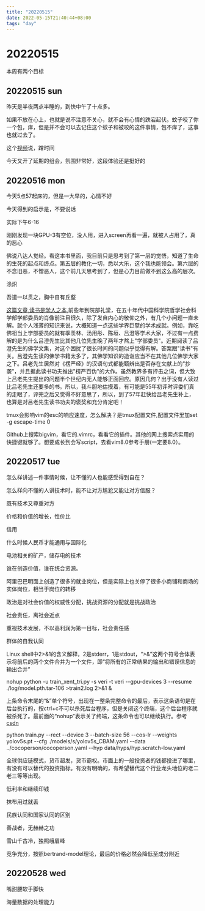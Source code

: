 ```yaml
---
title: "20220515"
date: 2022-05-15T21:40:44+08:00
tags: "day"
---
```


# 20220515

本周有两个目标

## 20220515 sun

昨天是半夜两点半睡的，到快中午了十点多。

如果不放在心上，也就是说不注意不关心，就不会有心情的跌宕起伏。蚊子咬了你一个包，痒，但是并不会可以去记住这个蚊子和被咬的这件事情，包不痒了，这事也就过去了。

这个[视频](https://www.bilibili.com/video/BV1cZ4y1a7AX)说，蹭时间

今天又开了延期的组会，氛围非常好，这段体验还是挺好的

## 20220516 mon

今天5点57起床的，但是一大早的，心情不好

今天得到的启示是，不要说话

实际下午6-16

刚刚发现一块GPU-3有空位，没人用，进入screen再看一遍，就被人占用了，真的恶心

佛说八达人觉经。看这本书里面，我目前只是思考到了第一层的觉悟，知道了生命的生死的起点和终点。第五层的教化一切，悉以大乐，这个我也能领会。第六层的不念旧恶，不憎恶人，这个前几天思考到了，但是心力目前做不到这么高的层次。

涤炽

吾道一以贯之，胸中自有丘壑

[这篇文章,读书是学人之本,](http://iolaw.cssn.cn/bwsf/201307/t20130716_4622769.shtml)前些年到院部礼堂，在五十年代中国科学院哲学社会科学部学部委员的肖像前注目很久，除了发自内心的敬仰之外，有几个小问题一直未解。就个人浅薄的知识来说，大概知道一点这些学界巨擘的学术成就。例如，靠吃佛祖当上学部委员的就有季羡林、汤用彤、陈垣、吕澄等学术大家，不过有一点费解的是为什么吕澄先生比其他几位先生晚了两年才熬上"学部委员"。近期阅读了吕澄先生的佛学文集，对这个困扰了很长时间的问题似乎觉得有解。答案跟"读书"有关。吕澄先生读的佛学书籍太多了，其佛学知识的造诣应当不在其他几位佛学大家之下。吕老先生居然对《楞严经》的汉语句式都能甄辨出是否存在文献上的"抄袭"，并且据此读书功夫推出"楞严百伪"的大作。虽然教界多有抨击之词，但大致上吕老先生提出的问题半个世纪内无人能够正面回应。原因几何？出于没有人读过比吕老先生还要多的书。所以，我斗胆地估摸着，有可能是55年初评时评委们真的走眼了，评完之后又觉得不好意思了，所以，到了57年赶快给吕老先生补上，也算是对吕老先生读书功夫的褒奖和充分肯定吧！

tmux会影响vim的esc的响应速度，怎么解决？是tmux配置文件,配置文件里加set -g escape-time 0

Github上搜索bigvim，看它的.vimrc，看看它的插件。其他的网上搜索点实用的快捷键就够了。想要成长到会写script，去看vim8.0参考手册(一定要8.0）。

## 20220517 tue

怎么样讲述一件事情时候，让不懂的人也能感受得到自在？

怎么样向不懂的人讲技术时，能不让对方尴尬又能让对方信服？

既有技术又尊重对方

价格和价值的增长，性价比

信用

什么时候人民币才能通用与国际化

电池相关的矿产，储存电的技术

谁在创造价值，谁在统合资源。

阿里巴巴明面上创造了很多的就业岗位，但是实际上也关停了很多小商铺和商场的实体岗位，相当于岗位的转移

政治是对社会价值的权威性分配，挑战资源的分配就是挑战政治

社会责任，离社会近点

重视技术发展，不以高利润为第一目标，社会责任感

群体的自我认同

Linux shell中2>&1的含义解释，2是stderr，1是stdout，“>&”这两个符号合体表示将前后的两个文件合并为一个文件，即“将所有的正常结果的输出和错误信息的输出合并”

nohup python -u train_xent_tri.py -s veri -t veri --gpu-devices 3 --resume ./log/model.pth.tar-106 >train2.log 2>&1 &

上条命令末尾的“&”单个符号，出现在一整条完整命令的最后，表示这条语句是在后台执行的，按ctrl+c不可以杀死后台程序，但是关闭这个终端，这个后台程序就被杀死了。最前面的“nohup”表示关了终端，这条命令也可以继续执行。参考[csdn](https://blog.csdn.net/qq_41927034/article/details/108012262)

python train.py --rect --device 3 --batch-size 56 --cos-lr --weights yolov5s.pt --cfg ./models/s/yolov5s_CBAM.yaml --data ../cocoperson/cocoperson.yaml --hyp data/hyps/hyp.scratch-low.yaml

全球供应链模式，货币超发，货币霸权。市面上的一般投资者的钱都投进了哪里，有没有可以替代的投资指标。有没有明确的，有希望替代这个行业龙头地位的老二老三等等出现。

低利率和继续印钱

抹布用过就丢

民族认同和国家认同的区别

善战者，无赫赫之功

雪山千古冷，独照峨眉峰

竞争充分，按照bertrand-model理论，最后的价格必然会降低至成分附近

## 20220528 wed

嘴甜腰软手脚快

海量数据的处理能力

